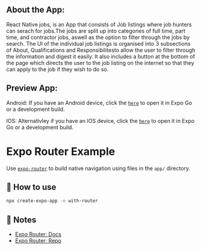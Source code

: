 ## About the App:

React Native jobs, is an App that consists of Job listings where job hunters can serach for jobs.The jobs are split up into categories of full time, part time, and contractor jobs, aswell as the option to filter through the jobs by search. The UI of the individual job listings is organised into 3 subsections of About, Qualifications and Responsibilitesto allow the user to filter through the information and digest it easily. It also includes a button at the bottom of the page which directs the user to the job listing on the internet so that they can apply to the job if they wish to do so.

## Preview App:

Android:
If you have an Android device, click the [`here`](exp://u.expo.dev/update/71319194-fc87-42a9-9d23-8c1276f932c0) to open it in Expo Go or a development build.

IOS:
Alternativley if you have an IOS device, click the [`here`](exp://u.expo.dev/update/fbe5703c-eb51-4614-8029-a466b4893a63) to open it in Expo Go or a development build.

# Expo Router Example

Use [`expo-router`](https://expo.github.io/router) to build native navigation using files in the `app/` directory.

## 🚀 How to use

```sh
npx create-expo-app -e with-router
```

## 📝 Notes

- [Expo Router: Docs](https://expo.github.io/router)
- [Expo Router: Repo](https://github.com/expo/router)
